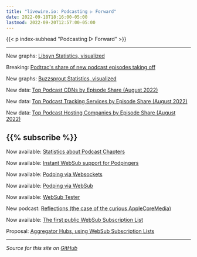 ```yaml
---
title: "livewire.io: Podcasting ▷ Forward"
date: 2022-09-18T18:16:00-05:00
lastmod: 2022-09-20T12:57:00-05:00
---
```


{{< p index-subhead "Podcasting ▷ Forward" >}}

---

New graphs: [Libsyn Statistics, visualized](/libsyn-stats-visualized)

Breaking: [Podtrac's share of new podcast episodes taking off](/podtrac-share-of-new-episodes-taking-off)

New graphs: [Buzzsprout Statistics, visualized](/buzzsprout-stats-visualized)

New data: [Top Podcast CDNs by Episode Share (August 2022)](/podcast-cdns-by-episode-share)

New data: [Top Podcast Tracking Services by Episode Share (August 2022)](/podcast-trackers-by-episode-share)

New data: [Top Podcast Hosting Companies by Episode Share (August 2022)](/podcast-hosts-by-episode-share)

{{% subscribe %}}
---

Now available: [Statistics about Podcast Chapters](/podcast-chapters-stats)

Now available: [Instant WebSub support for Podpingers](/instant-websub-for-podpingers)

Now available: [Podping via Websockets](/podping-via-websockets)

Now available: [Podping via WebSub](/podping-via-websub)

Now available: [WebSub Tester](/websub-tester)

New podcast: [Reflections (the case of the curious AppleCoreMedia)](/new-podcast-reflections)

Now available: [The first public WebSub Subscription List](/first-public-subscription-list)

Proposal: [Aggregator Hubs, using WebSub Subscription Lists](/aggregator-hubs)

---

*Source for this site on [GitHub](https://github.com/skymethod/livewire-web)*
